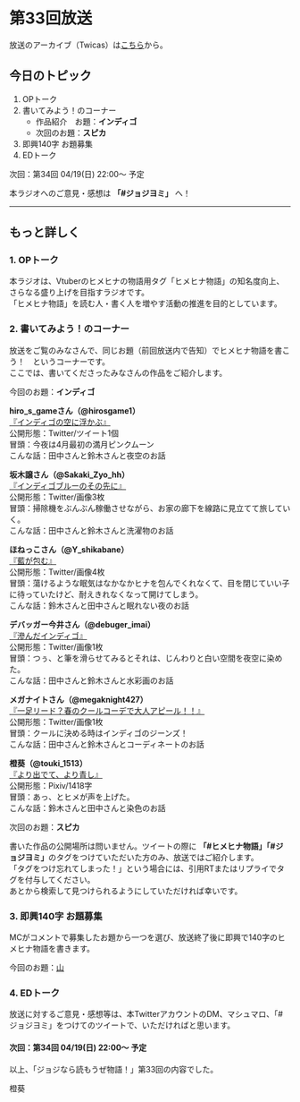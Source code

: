 # 第33回放送

放送のアーカイブ（Twicas）は[こちら](https://twitcasting.tv/hmhnstory_radio/movie/605799700)から。  

## 今日のトピック
1. OPトーク
1. 書いてみよう！のコーナー
    - 作品紹介　お題：<b>インディゴ</b>
    - 次回のお題：<b>スピカ</b>
1. 即興140字 お題募集
1. EDトーク

次回：第34回 04/19(日) 22:00～ 予定  

本ラジオへのご意見・感想は **「#ジョジヨミ」** へ！

---

## もっと詳しく
### 1. OPトーク

本ラジオは、Vtuberのヒメヒナの物語用タグ「ヒメヒナ物語」の知名度向上、さらなる盛り上げを目指すラジオです。  
「ヒメヒナ物語」を読む人・書く人を増やす活動の推進を目的としています。  

### 2. 書いてみよう！のコーナー
放送をご覧のみなさんで、同じお題（前回放送内で告知）でヒメヒナ物語を書こう！　というコーナーです。  
ここでは、書いてくださったみなさんの作品をご紹介します。

今回のお題：<b>インディゴ</b>

**hiro_s_gameさん（@hirosgame1）**  
[『インディゴの空に浮かぶ』](https://twitter.com/hirosgame1/status/1247526335926292484?s=20)  
公開形態：Twitter/ツイート1個  
冒頭：今夜は4月最初の満月ピンクムーン  
こんな話：田中さんと鈴木さんと夜空のお話  

**坂木譲さん（@Sakaki_Zyo_hh）**  
[『インディゴブルーのその先に』](https://twitter.com/Sakaki_Zyo_hh/status/1247108268293361664?s=20)  
公開形態：Twitter/画像3枚  
冒頭：掃除機をぶんぶん稼働させながら、お家の廊下を線路に見立てて旅していく。  
こんな話：田中さんと鈴木さんと洗濯物のお話  

**ほねっこさん（@Y_shikabane）**  
[『藍が包む』](https://twitter.com/Y_shikabane/status/1248957288229920769?s=20)  
公開形態：Twitter/画像4枚  
冒頭：蕩けるような眠気はなかなかヒナを包んでくれなくて、目を閉じていい子に待っていたけど、耐えきれなくなって開けてしまう。  
こんな話：鈴木さんと田中さんと眠れない夜のお話  

**デバッガー今井さん（@debuger_imai）**  
[『滲んだインディゴ』](https://twitter.com/debuger_imai/status/1249014116607381504?s=20)  
公開形態：Twitter/画像1枚  
冒頭：つぅ、と筆を滑らせてみるとそれは、じんわりと白い空間を夜空に染めた。  
こんな話：田中さんと鈴木さんと水彩画のお話  

**メガナイトさん（@megaknight427）**  
[『一足リード？春のクールコーデで大人アピール！！』](https://twitter.com/megaknight427/status/1249079587599872001?s=20)  
公開形態：Twitter/画像1枚  
冒頭：クールに決める時はインディゴのジーンズ！  
こんな話：田中さんと鈴木さんとコーディネートのお話

**橙葵（@touki_1513）**  
[『より出でて、より青し』](https://twitter.com/touki_1513/status/1249263695403728896?s=20)  
公開形態：Pixiv/1418字  
冒頭：あっ、とヒメが声を上げた。  
こんな話：鈴木さんと田中さんと染色のお話  

次回のお題：<b>スピカ</b>

書いた作品の公開場所は問いません。ツイートの際に <b>「#ヒメヒナ物語」「#ジョジヨミ」</b>のタグをつけていただいた方のみ、放送ではご紹介します。  
「タグをつけ忘れてしまった！」という場合には、引用RTまたはリプライでタグを付与してください。  
あとから検索して見つけられるようにしていただければ幸いです。  

### 3. 即興140字 お題募集
MCがコメントで募集したお題から一つを選び、放送終了後に即興で140字のヒメヒナ物語を書きます。

今回のお題：[山](https://twitter.com/hmhnStory_Radio/status/1249287913809928192?s=20)

### 4. EDトーク

放送に対するご意見・感想等は、本TwitterアカウントのDM、マシュマロ、「#ジョジヨミ」をつけてのツイートで、いただければと思います。

#### 次回：第34回 04/19(日) 22:00～ 予定  

以上、「ジョジなら読もうぜ物語！」第33回の内容でした。

橙葵
